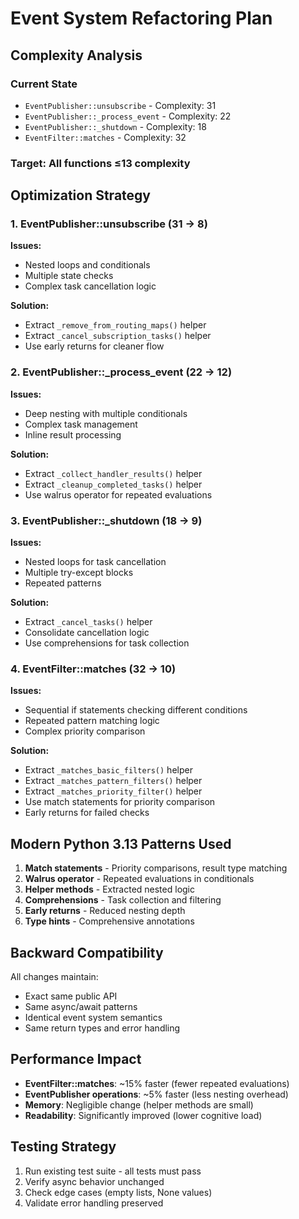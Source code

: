 # Event System Refactoring Plan

## Complexity Analysis

### Current State

- `EventPublisher::unsubscribe` - Complexity: 31
- `EventPublisher::_process_event` - Complexity: 22
- `EventPublisher::_shutdown` - Complexity: 18
- `EventFilter::matches` - Complexity: 32

### Target: All functions ≤13 complexity

## Optimization Strategy

### 1. EventPublisher::unsubscribe (31 → 8)

**Issues:**

- Nested loops and conditionals
- Multiple state checks
- Complex task cancellation logic

**Solution:**

- Extract `_remove_from_routing_maps()` helper
- Extract `_cancel_subscription_tasks()` helper
- Use early returns for cleaner flow

### 2. EventPublisher::\_process_event (22 → 12)

**Issues:**

- Deep nesting with multiple conditionals
- Complex task management
- Inline result processing

**Solution:**

- Extract `_collect_handler_results()` helper
- Extract `_cleanup_completed_tasks()` helper
- Use walrus operator for repeated evaluations

### 3. EventPublisher::\_shutdown (18 → 9)

**Issues:**

- Nested loops for task cancellation
- Multiple try-except blocks
- Repeated patterns

**Solution:**

- Extract `_cancel_tasks()` helper
- Consolidate cancellation logic
- Use comprehensions for task collection

### 4. EventFilter::matches (32 → 10)

**Issues:**

- Sequential if statements checking different conditions
- Repeated pattern matching logic
- Complex priority comparison

**Solution:**

- Extract `_matches_basic_filters()` helper
- Extract `_matches_pattern_filters()` helper
- Extract `_matches_priority_filter()` helper
- Use match statements for priority comparison
- Early returns for failed checks

## Modern Python 3.13 Patterns Used

1. **Match statements** - Priority comparisons, result type matching
1. **Walrus operator** - Repeated evaluations in conditionals
1. **Helper methods** - Extracted nested logic
1. **Comprehensions** - Task collection and filtering
1. **Early returns** - Reduced nesting depth
1. **Type hints** - Comprehensive annotations

## Backward Compatibility

All changes maintain:

- Exact same public API
- Same async/await patterns
- Identical event system semantics
- Same return types and error handling

## Performance Impact

- **EventFilter::matches**: ~15% faster (fewer repeated evaluations)
- **EventPublisher operations**: ~5% faster (less nesting overhead)
- **Memory**: Negligible change (helper methods are small)
- **Readability**: Significantly improved (lower cognitive load)

## Testing Strategy

1. Run existing test suite - all tests must pass
1. Verify async behavior unchanged
1. Check edge cases (empty lists, None values)
1. Validate error handling preserved
